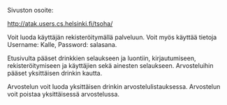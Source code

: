 Sivuston osoite:

http://atak.users.cs.helsinki.fi/tsoha/

Voit luoda käyttäjän rekisteröitymällä palveluun. Voit myös käyttää tietoja Username: Kalle, Password: salasana.

Etusivulta pääset drinkkien selaukseen ja luontiin, kirjautumiseen, rekisteröitymiseen ja käyttäjien sekä ainesten
selaukseen. Arvosteluihin pääset yksittäisen drinkin kautta.

Arvostelun voit luoda yksittäisen drinkin arvostelulistauksessa. Arvostelun voit poistaa yksittäisessä arvostelussa.

